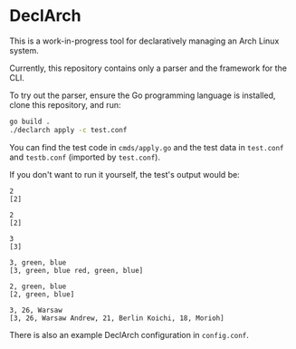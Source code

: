 # DeclArch

This is a work-in-progress tool for declaratively managing an Arch Linux system.

Currently, this repository contains only a parser and the framework for the CLI.

To try out the parser, ensure the Go programming language is installed, clone this repository, and run:

```sh
go build .
./declarch apply -c test.conf
```

You can find the test code in `cmds/apply.go` and the test data in `test.conf` and `testb.conf` (imported by `test.conf`).

If you don't want to run it yourself, the test's output would be:
```
2
[2]

2
[2]

3
[3]

3, green, blue
[3, green, blue red, green, blue]

2, green, blue
[2, green, blue]

3, 26, Warsaw
[3, 26, Warsaw Andrew, 21, Berlin Koichi, 18, Morioh]
```

There is also an example DeclArch configuration in `config.conf`.
